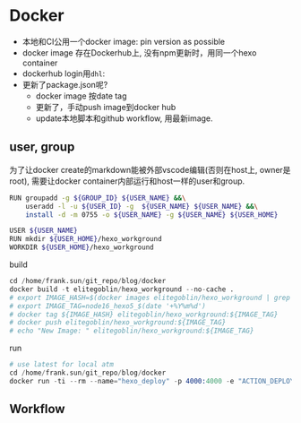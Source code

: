 

# Docker 

*  本地和CI公用一个docker image: pin version as possible
*  docker image 存在Dockerhub上, 没有npm更新时，用同一个hexo container
*  dockerhub login用`dhl`: 
*  更新了package.json呢? 
    -  docker image 按date tag
    -  更新了，手动push image到docker hub
    -  update本地脚本和github workflow, 用最新image.

## user, group

为了让docker create的markdown能被外部vscode编辑(否则在host上, owner是root), 需要让docker container内部运行和host一样的user和group.

```sh
RUN groupadd -g ${GROUP_ID} ${USER_NAME} &&\
    useradd -l -u ${USER_ID} -g  ${USER_NAME} ${USER_NAME} &&\
    install -d -m 0755 -o ${USER_NAME} -g ${USER_NAME} ${USER_HOME}

USER ${USER_NAME}
RUN mkdir ${USER_HOME}/hexo_workground
WORKDIR ${USER_HOME}/hexo_workground
```

build
```s
cd /home/frank.sun/git_repo/blog/docker
docker build -t elitegoblin/hexo_workground --no-cache . 
# export IMAGE_HASH=$(docker images elitegoblin/hexo_workground | grep "node" | awk '{print $3}')
# export IMAGE_TAG=node16_hexo5_$(date '+%Y%m%d')
# docker tag ${IMAGE_HASH} elitegoblin/hexo_workground:${IMAGE_TAG}
# docker push elitegoblin/hexo_workground:${IMAGE_TAG}
# echo "New Image: " elitegoblin/hexo_workground:${IMAGE_TAG}
```

run
```s
# use latest for local atm
cd /home/frank.sun/git_repo/blog/docker
docker run -ti --rm --name="hexo_deploy" -p 4000:4000 -e "ACTION_DEPLOY_KEY=$(cat ~/.ssh/github-deploy-key)" -v "$(pwd)"/../hexo_workground/source/:/home/frank.sun/hexo_workground/source  elitegoblin/hexo_workground
```

## Workflow

